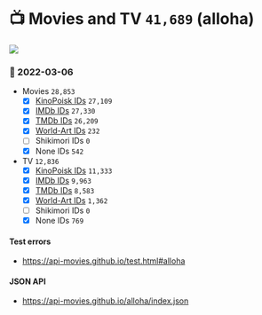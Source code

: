 # :tv: Movies and TV `41,689` (alloha)

<a href="https://API-Movies.github.io"><img src="https://API-Movies.github.io/banner.png?cache"></a>

### :date: 2022-03-06
- Movies `28,853`
  - [x] <a href="https://API-Movies.github.io/alloha/movie_kinopoisk_ids.json">KinoPoisk IDs</a> `27,109`
  - [x] <a href="https://API-Movies.github.io/alloha/movie_imdb_ids.json">IMDb IDs</a> `27,330`
  - [x] <a href="https://API-Movies.github.io/alloha/movie_tmdb_ids.json">TMDb IDs</a> `26,209`
  - [x] <a href="https://API-Movies.github.io/alloha/movie_world_art_ids.json">World-Art IDs</a> `232`
  - [ ] Shikimori IDs `0`
  - [x] None IDs `542`
- TV `12,836`
  - [x] <a href="https://API-Movies.github.io/alloha/tv_kinopoisk_ids.json">KinoPoisk IDs</a> `11,333`
  - [x] <a href="https://API-Movies.github.io/alloha/tv_imdb_ids.json">IMDb IDs</a> `9,963`
  - [x] <a href="https://API-Movies.github.io/alloha/tv_tmdb_ids.json">TMDb IDs</a> `8,583`
  - [x] <a href="https://API-Movies.github.io/alloha/tv_world_art_ids.json">World-Art IDs</a> `1,362`
  - [ ] Shikimori IDs `0`
  - [x] None IDs `769`
#### Test errors
- <a href='https://api-movies.github.io/test.html#alloha'>https://api-movies.github.io/test.html#alloha</a>
#### JSON API
- <a href='https://api-movies.github.io/alloha/index.json'>https://api-movies.github.io/alloha/index.json</a>
